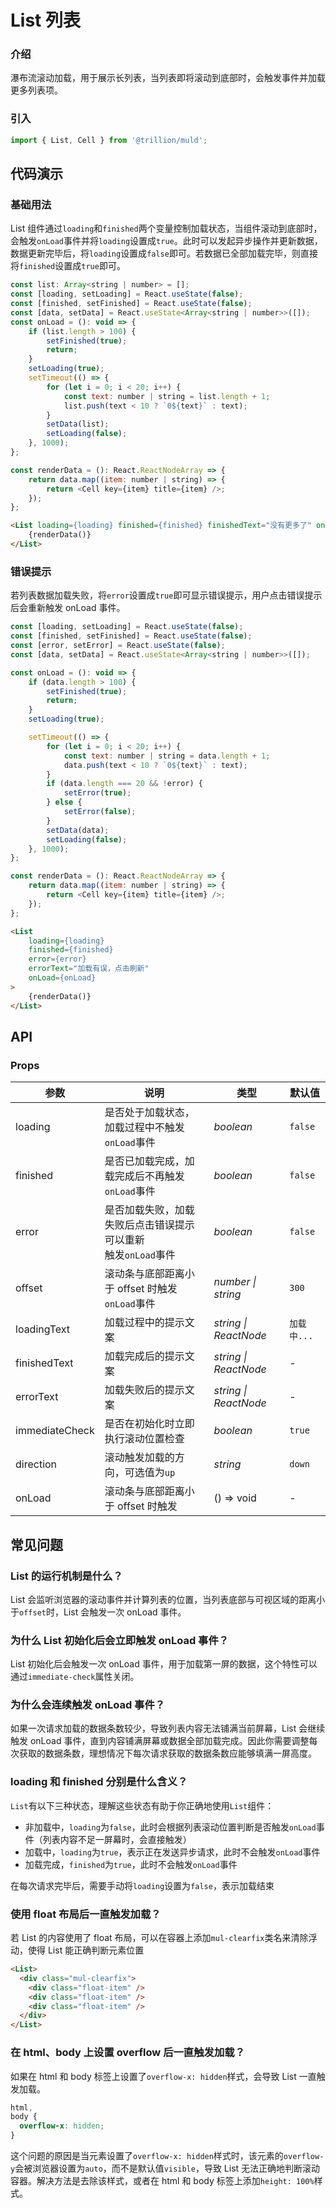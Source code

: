 # List 列表

### 介绍

瀑布流滚动加载，用于展示长列表，当列表即将滚动到底部时，会触发事件并加载更多列表项。

### 引入

```js
import { List, Cell } from '@trillion/muld';

```

## 代码演示

### 基础用法

List 组件通过`loading`和`finished`两个变量控制加载状态，当组件滚动到底部时，会触发`onLoad`事件并将`loading`设置成`true`。此时可以发起异步操作并更新数据，数据更新完毕后，将`loading`设置成`false`即可。若数据已全部加载完毕，则直接将`finished`设置成`true`即可。

```js
const list: Array<string | number> = [];
const [loading, setLoading] = React.useState(false);
const [finished, setFinished] = React.useState(false);
const [data, setData] = React.useState<Array<string | number>>([]);
const onLoad = (): void => {
    if (list.length > 100) {
        setFinished(true);
        return;
    }
    setLoading(true);
    setTimeout(() => {
        for (let i = 0; i < 20; i++) {
            const text: number | string = list.length + 1;
            list.push(text < 10 ? `0${text}` : text);
        }
        setData(list);
        setLoading(false);
    }, 1000);
};

const renderData = (): React.ReactNodeArray => {
    return data.map((item: number | string) => {
        return <Cell key={item} title={item} />;
    });
};
```

```html
<List loading={loading} finished={finished} finishedText="没有更多了" onLoad={onLoad}>
    {renderData()}
</List>
```

### 错误提示

若列表数据加载失败，将`error`设置成`true`即可显示错误提示，用户点击错误提示后会重新触发 onLoad 事件。

```js
const [loading, setLoading] = React.useState(false);
const [finished, setFinished] = React.useState(false);
const [error, setError] = React.useState(false);
const [data, setData] = React.useState<Array<string | number>>([]);

const onLoad = (): void => {
    if (data.length > 100) {
        setFinished(true);
        return;
    }
    setLoading(true);

    setTimeout(() => {
        for (let i = 0; i < 20; i++) {
            const text: number | string = data.length + 1;
            data.push(text < 10 ? `0${text}` : text);
        }
        if (data.length === 20 && !error) {
            setError(true);
        } else {
            setError(false);
        }
        setData(data);
        setLoading(false);
    }, 1000);
};

const renderData = (): React.ReactNodeArray => {
    return data.map((item: number | string) => {
        return <Cell key={item} title={item} />;
    });
};
```

```html
<List
    loading={loading}
    finished={finished}
    error={error}
    errorText="加载有误，点击刷新"
    onLoad={onLoad}
>
    {renderData()}
</List>
```

## API

### Props

| 参数 | 说明 | 类型 | 默认值 |
| --- | --- | --- | --- |
| loading | 是否处于加载状态，加载过程中不触发`onLoad`事件 | _boolean_ | `false` |
| finished | 是否已加载完成，加载完成后不再触发`onLoad`事件 | _boolean_ | `false` |
| error | 是否加载失败，加载失败后点击错误提示可以重新<br>触发`onLoad`事件 | _boolean_ | `false` |
| offset | 滚动条与底部距离小于 offset 时触发`onLoad`事件 | _number \| string_ | `300` |
| loadingText | 加载过程中的提示文案 | _string \| ReactNode_ | `加载中...` |
| finishedText | 加载完成后的提示文案 | _string \| ReactNode_ | - |
| errorText | 加载失败后的提示文案 | _string \| ReactNode_ | - |
| immediateCheck | 是否在初始化时立即执行滚动位置检查 | _boolean_ | `true` |
| direction | 滚动触发加载的方向，可选值为`up` | _string_ | `down` |
| onLoad   | 滚动条与底部距离小于 offset 时触发 | () => void  | - |

## 常见问题

### List 的运行机制是什么？

List 会监听浏览器的滚动事件并计算列表的位置，当列表底部与可视区域的距离小于`offset`时，List 会触发一次 onLoad 事件。

### 为什么 List 初始化后会立即触发 onLoad 事件？

List 初始化后会触发一次 onLoad 事件，用于加载第一屏的数据，这个特性可以通过`immediate-check`属性关闭。

### 为什么会连续触发 onLoad 事件？

如果一次请求加载的数据条数较少，导致列表内容无法铺满当前屏幕，List 会继续触发 onLoad 事件，直到内容铺满屏幕或数据全部加载完成。因此你需要调整每次获取的数据条数，理想情况下每次请求获取的数据条数应能够填满一屏高度。

### loading 和 finished 分别是什么含义？

`List`有以下三种状态，理解这些状态有助于你正确地使用`List`组件：

- 非加载中，`loading`为`false`，此时会根据列表滚动位置判断是否触发`onLoad`事件（列表内容不足一屏幕时，会直接触发）
- 加载中，`loading`为`true`，表示正在发送异步请求，此时不会触发`onLoad`事件
- 加载完成，`finished`为`true`，此时不会触发`onLoad`事件

在每次请求完毕后，需要手动将`loading`设置为`false`，表示加载结束

### 使用 float 布局后一直触发加载？

若 List 的内容使用了 float 布局，可以在容器上添加`mul-clearfix`类名来清除浮动，使得 List 能正确判断元素位置

```html
<List>
  <div class="mul-clearfix">
    <div class="float-item" />
    <div class="float-item" />
    <div class="float-item" />
  </div>
</List>
```

### 在 html、body 上设置 overflow 后一直触发加载？

如果在 html 和 body 标签上设置了`overflow-x: hidden`样式，会导致 List 一直触发加载。

```css
html,
body {
  overflow-x: hidden;
}
```

这个问题的原因是当元素设置了`overflow-x: hidden`样式时，该元素的`overflow-y`会被浏览器设置为`auto`，而不是默认值`visible`，导致 List 无法正确地判断滚动容器。解决方法是去除该样式，或者在 html 和 body 标签上添加`height: 100%`样式。
